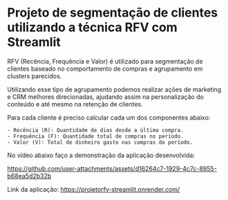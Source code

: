 # Projeto de segmentação de clientes utilizando a técnica RFV com Streamlit

RFV (Recência, Frequência e Valor) é utilizado para segmentação de clientes baseado no comportamento de compras e agrupamento em clusters parecidos. 

Utilizando esse tipo de agrupamento podemos realizar ações de marketing e CRM melhores direcionadas, 
ajudando assim na personalização do conteúdo e até mesmo na retenção de clientes.

Para cada cliente é preciso calcular cada um dos componentes abaixo:

    - Recência (R): Quantidade de dias desde a última compra.
    - Frequência (F): Quantidade total de compras no período.
    - Valor (V): Total de dinheiro gasto nas compras do período.
    
No vídeo abaixo faço a demonstração da aplicação desenvolvida: 

https://github.com/user-attachments/assets/d16264c7-1929-4c7c-8955-b68ea5d2b32b


Link da aplicação:
https://projetorfv-streamlit.onrender.com/





